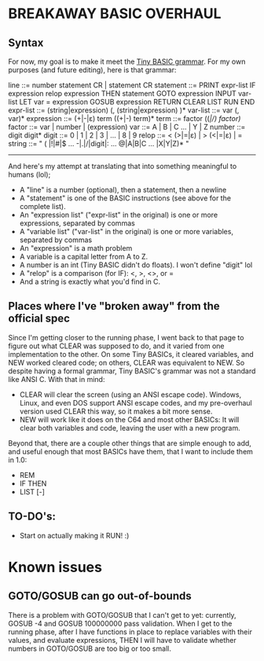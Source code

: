 # BREAKAWAY BASIC OVERHAUL

## Syntax

For now, my goal is to make it meet the [Tiny BASIC grammar](https://en.wikipedia.org/wiki/Tiny_BASIC#Formal_grammar).  For my own purposes (and future editing), here is that grammar:

line ::= number statement CR | statement CR
statement ::= PRINT expr-list
	IF expression relop expression THEN statement
	GOTO expression
	INPUT var-list
	LET var = expression
	GOSUB expression
	RETURN
	CLEAR
	LIST
	RUN
	END
expr-list ::= (string|expression) (, (string|expression) )*
var-list ::= var (, var)*
expression ::= (+|-|ε) term ((+|-) term)*
term ::= factor ((*|/) factor)*
factor ::= var | number | (expression)
var ::= A | B | C ... | Y | Z
number ::= digit digit*
digit ::= 0 | 1 | 2 | 3 | ... | 8 | 9
relop ::= < (>|=|ε) | > (<|=|ε) | =
string ::= " ( |!|#|$ ... -|.|/|digit|: ... @|A|B|C ... |X|Y|Z)* "

-----------------------------------------------------------------

And here's my attempt at translating that into something meaningful to humans (lol);

* A "line" is a number (optional), then a statement, then a newline
* A "statement" is one of the BASIC instructions (see above for the complete list).
* An "expression list" ("expr-list" in the original) is one or more expressions, separated by commas
* A "variable list" ("var-list" in the original) is one or more variables, separated by commas
* An "expression" is a math problem
* A variable is a capital letter from A to Z.
* A number is an int (Tiny BASIC didn't do floats).  I won't define "digit" lol
* A "relop" is a comparison (for IF): <, >, <>, or =
* And a string is exactly what you'd find in C.

## Places where I've "broken away" from the official spec

Since I'm getting closer to the running phase, I went back to that page to figure out what CLEAR was supposed to do, and it varied from one implementation to the other.  On some Tiny BASICs, it cleared variables, and NEW worked cleared code; on others, CLEAR was equivalent to NEW.  So despite having a formal grammar, Tiny BASIC's grammar was not a standard like ANSI C.  With that in mind:

* CLEAR will clear the screen (using an ANSI escape code).  Windows, Linux, and even DOS support ANSI escape codes, and my pre-overhaul version used CLEAR this way, so it makes a bit more sense.
* NEW will work like it does on the C64 and most other BASICs: It will clear both variables and code, leaving the user with a new program.

Beyond that, there are a couple other things that are simple enough to add, and useful enough that most BASICs have them, that I want to include them in 1.0:

* REM <comment>
* IF <expression> <relop> <expression> THEN <number>
* LIST <number>[-<number>]



## TO-DO's:

* Start on actually making it RUN! :)

# Known issues

## GOTO/GOSUB can go out-of-bounds

There is a problem with GOTO/GOSUB that I can't get to yet: currently, GOSUB -4 and GOSUB 100000000 pass validation.  When I get to the running phase, after I have functions in place to replace variables with their values, and evaluate expressions, THEN I will have to validate whether numbers in GOTO/GOSUB are too big or too small.
